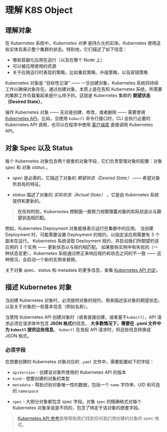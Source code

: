 # 理解 K8S Object

## 理解对象

在 Kubernetes 系统中，*Kubernetes 对象* 是持久化的实体。Kubernetes 使用这些实体去表示整个集群的状态。特别地，它们描述了如下信息：

- 哪些容器化应用在运行（以及在哪个 Node 上）
- 可以被应用使用的资源
- 关于应用运行时表现的策略，比如重启策略、升级策略，以及容错策略

Kubernetes 对象是 “目标性记录” —— 一旦创建对象，Kubernetes 系统将持续工作以确保对象存在。通过创建对象，本质上是在告知 Kubernetes 系统，所需要的集群工作负载看起来是什么样子的，这就是 Kubernetes 集群的 **期望状态（Desired State）**。

操作 Kubernetes 对象 —— 无论是创建、修改，或者删除 —— 需要使用 [Kubernetes API](https://git.k8s.io/community/contributors/devel/sig-architecture/api-conventions.md)。比如，当使用 `kubectl` 命令行接口时，CLI 会执行必要的 Kubernetes API 调用，也可以在程序中使用 [客户端库](https://kubernetes.io/docs/reference/using-api/client-libraries/) 直接调用 Kubernetes API。

## 对象 Spec 以及 Status

每个 Kubernetes 对象包含两个嵌套的对象字段，它们负责管理对象的配置：对象 *spec* 和 对象 *status* 。 

* *spec* 是必需的，它描述了对象的 *期望状态（Desired State）* —— 希望对象所具有的特征。 

* *status* 描述了对象的 *实际状态（Actual State）* ，它是由 Kubernetes 系统提供和更新的。

>  **在任何时刻，Kubernetes 控制面一直努力地管理着对象的实际状态以与期望状态相匹配。**

例如，Kubernetes Deployment 对象能够表示运行在集群中的应用。 当创建 Deployment 时，可能需要设置 Deployment 的规约，以指定该应用需要有 3 个副本在运行。 Kubernetes 系统读取 Deployment 规约，并启动我们所期望的该应用的 3 个实例 —— 更新状态以与规约相匹配。 如果那些实例中有失败的（一种状态变更），Kubernetes 系统通过修正来响应规约和状态之间的不一致 —— 这种情况，会启动一个新的实例来替换。

关于对象 spec、status 和 metadata 的更多信息，查看 [Kubernetes API 约定](https://git.k8s.io/community/contributors/devel/sig-architecture/api-conventions.md)。

## 描述 Kubernetes 对象

当创建 Kubernetes 对象时，必须提供对象的规约，用来描述该对象的期望状态，以及关于对象的一些基本信息（例如名称）。

当使用 Kubernetes API 创建对象时（或者直接创建，或者基于`kubectl`），API 请求必须在请求体中包含 **JSON 格式**的信息， **大多数情况下，需要在 .yaml 文件中为 `kubectl` 提供这些信息**。 `kubectl` 在发起 API 请求时，将这些信息转换成 JSON 格式。

### 必须字段

在想要创建的 Kubernetes 对象对应的 `.yaml` 文件中，需要配置如下的字段：

- `apiVersion` - 创建该对象所使用的 Kubernetes API 的版本
- `kind` - 想要创建的对象的类型
- `metadata` - 帮助识别对象唯一性的数据，包括一个 `name` 字符串、UID 和可选的 `namespace`

* `spec` - 大部分对象都包含 spec 字段。对象 `spec` 的精确格式对每个 Kubernetes 对象来说是不同的，包含了特定于该对象的嵌套字段。

> [Kubernetes API 参考](https://kubernetes.io/docs/reference/generated/kubernetes-api/v1.17/)能够帮助我们找到任何我们想创建的对象的 spec 格式。 